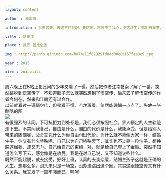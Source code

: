 ```yaml
---
layout: content

author : 潘宏博

introduction : 我要这天，再遮不住我眼，要这地，再埋不了我心，要这众生，都明白我意，要那诸佛，都烟消云散! 

title : 悟空传

place : 武汉 芭比伦堡

img : http://panhb.qiniudn.com/ba74e11f02929fd0dd00e0b167fea3c9.jpg

year : 2015

size : 2048x1371
---
```


周六晚上在B站上把此间的少年又看了一遍，然后把作者江南搜索了解了一番。突然跳脱到悟空传了，不知道脑子怎么就突然想到了悟空传，后来去了解悟空传的作者今何在，然来和江南还有过合作。  
以前就看过一遍悟空传，但是看不懂。今次再看，忽然能理解一点点了。先放一张酷酷的图  
![](http://panhb.qiniudn.com/2105_408836_844504.jpg)   
  有很强烈的认同，不可抗拒力到处都是，我们必须按照社会，家人预定的人生轨迹走下去。不禁问我自己，自由是什么，自由的代价是什么，我能承受，但是给别人带来的困恼呢，父母又凭什么为你自由付出代价。为什么就不能像大家一样，结婚生子，你又有什么特殊呢，自己以为自己特殊罢了，其实也不过是一粒沙子。想挣脱这枷锁，却又无力。自己给自己的束缚，对，就是给自己套上了金箍。突然不知道怎么写下去，感觉像是在放屁，我是在对自己说，又不知道说些什么。     
  既然不能超脱，就去接受，好好上班，认真的去谈恋爱，结婚生孩子这就是正确的人生。想那么多，到头来只是一场空，没办法跳出这个圈。其实这跟悟空传又有什么关系。我又发了一篇牢骚而已，呵呵   
